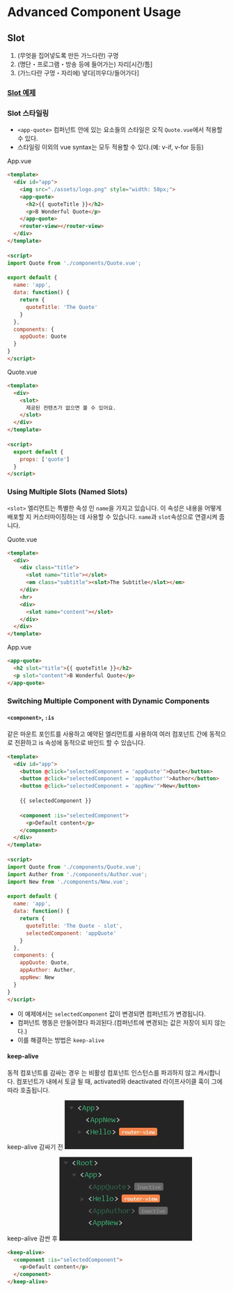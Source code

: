 # Advanced Component Usage

## Slot
1. (무엇을 집어넣도록 만든 가느다란) 구멍
2. (명단・프로그램・방송 등에 들어가는) 자리[시간/틈]
3. (가느다란 구멍・자리에) 넣다[끼우다/들어가다]

### [Slot 예제](https://jsfiddle.net/changjoo_park/god12gok/)

### Slot 스타일링
- `<app-quote>` 컴퍼넌트 안에 있는 요소들의 스타일은 오직 `Quote.vue`에서 적용할 수 있다.
- 스타일링 이외의 vue syntax는 모두 적용할 수 있다.(예: v-if, v-for 등등)

App.vue

```html
<template>
  <div id="app">
    <img src="./assets/logo.png" style="width: 50px;">
    <app-quote>
      <h2>{{ quoteTitle }}</h2>
      <p>B Wonderful Quote</p>
    </app-quote>
    <router-view></router-view>
  </div>
</template>

<script>
import Quote from './components/Quote.vue';

export default {
  name: 'app',
  data: function() {
    return {
      quoteTitle: 'The Quote'
    }
  },
  components: {
    appQuote: Quote
  }
}
</script>
```

Quote.vue

```html
<template>
  <div>
    <slot>
      제공된 컨텐츠가 없으면 볼 수 있어요.
    </slot>
  </div>
</template>

<script>
  export default {
    props: ['quote']
  }
</script>

```

### Using Multiple Slots (Named Slots)
`<slot>` 엘리먼트는 특별한 속성 인 `name`을 가지고 있습니다. 이 속성은 내용을 어떻게 배포할 지 커스터마이징하는 데 사용할 수 있습니다. `name`과 `slot`속성으로 연결시켜 줍니다.

Quote.vue

```html
<template>
  <div>
    <div class="title">
      <slot name="title"></slot>
      <em class="subtitle"><slot>The Subtitle</slot></em>
    </div>
    <hr>
    <div>
      <slot name="content"></slot>
    </div>
  </div>
</template>
```

App.vue

```html
<app-quote>
  <h2 slot="title">{{ quoteTitle }}</h2>
  <p slot="content">B Wonderful Quote</p>
</app-quote>
```

### Switching Multiple Component with Dynamic Components

#### `<component>`, `:is`
같은 마운트 포인트를 사용하고 예약된 <component> 엘리먼트를 사용하여 여러 컴포넌트 간에 동적으로 전환하고 is 속성에 동적으로 바인드 할 수 있습니다.

```html
<template>
  <div id="app">
    <button @click="selectedComponent = 'appQuote'">Quote</button>
    <button @click="selectedComponent = 'appAuthor'">Author</button>
    <button @click="selectedComponent = 'appNew'">New</button>

    {{ selectedComponent }}

    <component :is="selectedComponent">
      <p>Default content</p>
    </component>
  </div>
</template>

<script>
import Quote from './components/Quote.vue';
import Auther from './components/Author.vue';
import New from './components/New.vue';

export default {
  name: 'app',
  data: function() {
    return {
      quoteTitle: 'The Quote - slot',
      selectedComponent: 'appQuote'
    }
  },
  components: {
    appQuote: Quote,
    appAuthor: Auther,
    appNew: New
  }
}
</script>
```

- 이 예제에서는 `selectedComponent` 값이 변경되면 컴퍼넌트가 변경됩니다.
- 컴퍼넌트 행동은 만들어졌다 파괴된다.(컴퍼넌트에 변경되는 값은 저장이 되지 않는다.)
- 이를 해결하는 방법은 `keep-alive`

#### keep-alive
동적 컴포넌트를 감싸는 경우 <keep-alive>는 비활성 컴포넌트 인스턴스를 파괴하지 않고 캐시합니다.
컴포넌트가 <keep-alive>내에서 토글 될 때, activated와 deactivated 라이프사이클 훅이 그에 따라 호출됩니다.

keep-alive 감싸기 전
![keep-alive 감싸기 전](./resource/keep-alive-before.JPG)

keep-alive 감싼 후
![keep-alive 감싼 후](./resource/keep-alive-after.JPG)

```html
<keep-alive>
  <component :is="selectedComponent">
    <p>Default content</p>
  </component>
</keep-alive>
```
